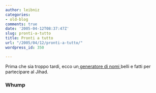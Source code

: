 ```yaml
---
author: leibniz
categories:
- old-blog
comments: true
date: '2005-04-12T08:37:47Z'
slug: pronti-a-tutto
title: Pronti a tutto
url: "/2005/04/12/pronti-a-tutto/"
wordpress_id: 350

---
```

Prima che sia troppo tardi, ecco un[ generatore di nomi](http://homepage.mac.com/whump/ujname.html)[](http://homepage.mac.com/whump/ujname.html)[ ](http://homepage.mac.com/whump/ujname.html)belli e fatti per partecipare al Jihad.  



### Whump
